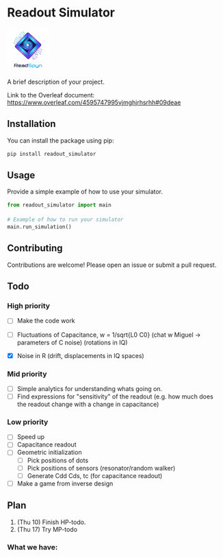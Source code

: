 # Readout Simulator

<img src="icon.png" alt="ReadSpyn Icon" width="100" />

A brief description of your project.

Link to the Overleaf document: https://www.overleaf.com/4595747995vjmghjrhsrhh#09deae

## Installation

You can install the package using pip:

```bash
pip install readout_simulator
```

## Usage

Provide a simple example of how to use your simulator.

```python
from readout_simulator import main

# Example of how to run your simulator
main.run_simulation()
```

## Contributing

Contributions are welcome! Please open an issue or submit a pull request.


## Todo

### High priority
- [ ] Make the code work
- [ ] Fluctuations of Capacitance, w = 1/sqrt{L0 C0} (chat w Miguel -> parameters of C noise) (rotations in IQ)
- [x] Noise in R (drift, displacements in IQ spaces)


### Mid priority
- [ ] Simple analytics for understanding whats going on.
- [ ] Find expressions for "sensitivity" of the readout (e.g. how much does the readout change with a change in capacitance)

### Low priority
- [ ] Speed up
- [ ] Capacitance readout
- [ ] Geometric initialization
  - [ ] Pick positions of dots
  - [ ] Pick positions of sensors (resonator/random walker)
  - [ ] Generate Cdd Cds, tc (for capacitance readout)
- [ ] Make a game from inverse design

## Plan
1. (Thu 10) Finish HP-todo. 
2. (Thu 17) Try MP-todo



### What we have:

